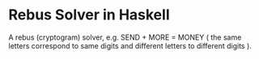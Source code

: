 # Rebus Solver in Haskell

A rebus (cryptogram) solver, e.g. SEND + MORE = MONEY ( the same letters correspond to same digits and different letters to different digits  ).